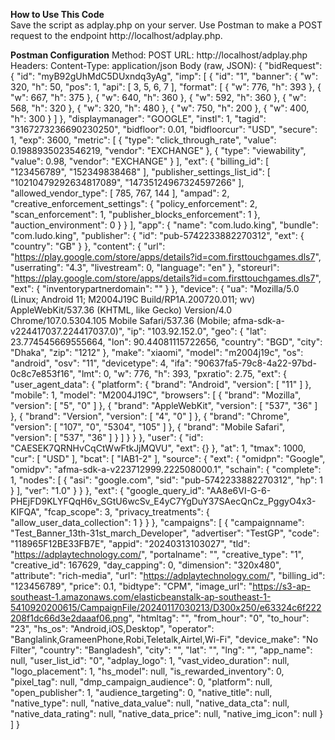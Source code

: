 **How to Use This Code**<br>
Save the script as adplay.php on your server.
Use Postman to make a POST request to the endpoint http://localhost/adplay.php.

**Postman Configuration**
Method: POST
URL: http://localhost/adplay.php
Headers:
Content-Type: application/json
Body (raw, JSON):
{
  "bidRequest": {
    "id": "myB92gUhMdC5DUxndq3yAg",
    "imp": [
      {
        "id": "1",
        "banner": {
          "w": 320,
          "h": 50,
          "pos": 1,
          "api": [
            3,
            5,
            6,
            7
          ],
          "format": [
            {
              "w": 776,
              "h": 393
            },
            {
              "w": 667,
              "h": 375
            },
            {
              "w": 640,
              "h": 360
            },
            {
              "w": 592,
              "h": 360
            },
            {
              "w": 568,
              "h": 320
            },
            {
              "w": 320,
              "h": 480
            },
            {
              "w": 750,
              "h": 200
            },
            {
              "w": 400,
              "h": 300
            }
          ]
        },
        "displaymanager": "GOOGLE",
        "instl": 1,
        "tagid": "3167273236690230250",
        "bidfloor": 0.01,
        "bidfloorcur": "USD",
        "secure": 1,
        "exp": 3600,
        "metric": [
          {
            "type": "click_through_rate",
            "value": 0.1988935023546219,
            "vendor": "EXCHANGE"
          },
          {
            "type": "viewability",
            "value": 0.98,
            "vendor": "EXCHANGE"
          }
        ],
        "ext": {
          "billing_id": [
            "123456789",
            "152349838468"
          ],
          "publisher_settings_list_id": [
            "10210479292634817089",
            "14735124967324597266"
          ],
          "allowed_vendor_type": [
            785,
            767,
            144
          ],
          "ampad": 2,
          "creative_enforcement_settings": {
            "policy_enforcement": 2,
            "scan_enforcement": 1,
            "publisher_blocks_enforcement": 1
          },
          "auction_environment": 0
        }
      }
    ],
    "app": {
      "name": "com.ludo.king",
      "bundle": "com.ludo.king",
      "publisher": {
        "id": "pub-5742233882270312",
        "ext": {
          "country": "GB"
        }
      },
      "content": {
        "url": "https://play.google.com/store/apps/details?id=com.firsttouchgames.dls7",
        "userrating": "4.3",
        "livestream": 0,
        "language": "en"
      },
      "storeurl": "https://play.google.com/store/apps/details?id=com.firsttouchgames.dls7",
      "ext": {
        "inventorypartnerdomain": ""
      }
    },
    "device": {
      "ua": "Mozilla/5.0 (Linux; Android 11; M2004J19C Build/RP1A.200720.011; wv) AppleWebKit/537.36 (KHTML, like Gecko) Version/4.0 Chrome/107.0.5304.105 Mobile Safari/537.36 (Mobile; afma-sdk-a-v224417037.224417037.0)",
      "ip": "103.92.152.0",
      "geo": {
        "lat": 23.774545669555664,
        "lon": 90.44081115722656,
        "country": "BGD",
        "city": "Dhaka",
        "zip": "1212"
      },
      "make": "xiaomi",
      "model": "m2004j19c",
      "os": "android",
      "osv": "11",
      "devicetype": 4,
      "ifa": "90637fa5-79c8-4a22-97bd-0c8c7e853f16",
      "lmt": 0,
      "w": 776,
      "h": 393,
      "pxratio": 2.75,
      "ext": {
        "user_agent_data": {
          "platform": {
            "brand": "Android",
            "version": [
              "11"
            ]
          },
          "mobile": 1,
          "model": "M2004J19C",
          "browsers": [
            {
              "brand": "Mozilla",
              "version": [
                "5",
                "0"
              ]
            },
            {
              "brand": "AppleWebKit",
              "version": [
                "537",
                "36"
              ]
            },
            {
              "brand": "Version",
              "version": [
                "4",
                "0"
              ]
            },
            {
              "brand": "Chrome",
              "version": [
                "107",
                "0",
                "5304",
                "105"
              ]
            },
            {
              "brand": "Mobile Safari",
              "version": [
                "537",
                "36"
              ]
            }
          ]
        }
      }
    },
    "user": {
      "id": "CAESEK7QRNHvCqCtWwFtkJjMQVU",
      "ext": {}
    },
    "at": 1,
    "tmax": 1000,
    "cur": [
      "USD"
    ],
    "bcat": [
      "IAB1-2"
    ],
    "source": {
      "ext": {
        "omidpn": "Google",
        "omidpv": "afma-sdk-a-v223712999.222508000.1",
        "schain": {
          "complete": 1,
          "nodes": [
            {
              "asi": "google.com",
              "sid": "pub-5742233882270312",
              "hp": 1
            }
          ],
          "ver": "1.0"
        }
      }
    },
    "ext": {
      "google_query_id": "AA8e6VI-G-6-PHEjFD9KLYFQqH6v_SGtU6wcSv_E4yC7YgDuY37SAecQnCz_PggyO4x3-KIFQA",
      "fcap_scope": 3,
      "privacy_treatments": {
        "allow_user_data_collection": 1
      }
    }
  },
  "campaigns": [
    {
      "campaignname": "Test_Banner_13th-31st_march_Developer",
      "advertiser": "TestGP",
      "code": "118965F12BE33FB7E",
      "appid": "20240313103027",
      "tld": "https://adplaytechnology.com/",
      "portalname": "",
      "creative_type": "1",
      "creative_id": 167629,
      "day_capping": 0,
      "dimension": "320x480",
      "attribute": "rich-media",
      "url": "https://adplaytechnology.com/",
      "billing_id": "123456789",
      "price": 0.1,
      "bidtype": "CPM",
      "image_url": "https://s3-ap-southeast-1.amazonaws.com/elasticbeanstalk-ap-southeast-1-5410920200615/CampaignFile/20240117030213/D300x250/e63324c6f222208f1dc66d3e2daaaf06.png",
      "htmltag": "",
      "from_hour": "0",
      "to_hour": "23",
      "hs_os": "Android,iOS,Desktop",
      "operator": "Banglalink,GrameenPhone,Robi,Teletalk,Airtel,Wi-Fi",
      "device_make": "No Filter",
      "country": "Bangladesh",
      "city": "",
      "lat": "",
      "lng": "",
      "app_name": null,
      "user_list_id": "0",
      "adplay_logo": 1,
      "vast_video_duration": null,
      "logo_placement": 1,
      "hs_model": null,
      "is_rewarded_inventory": 0,
      "pixel_tag": null,
      "dmp_campaign_audience": 0,
      "platform": null,
      "open_publisher": 1,
      "audience_targeting": 0,
      "native_title": null,
      "native_type": null,
      "native_data_value": null,
      "native_data_cta": null,
      "native_data_rating": null,
      "native_data_price": null,
      "native_img_icon": null
    }
  ]
}
